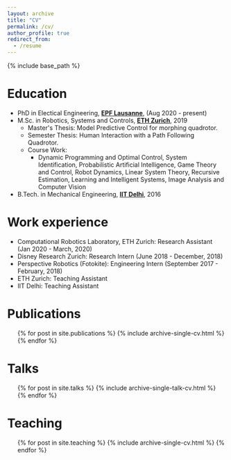 ```yaml
---
layout: archive
title: "CV"
permalink: /cv/
author_profile: true
redirect_from:
  - /resume
---
```


{% include base_path %}

Education
======
* PhD in Electical Engineering, [**EPF Lausanne**](https://www.epfl.ch/en/), (Aug 2020 - present)
* M.Sc. in Robotics, Systems and Controls, [**ETH Zurich**](https://www.ethz.ch/en/), 2019
  * Master's Thesis: Model Predictive Control for morphing quadrotor.
  * Semester Thesis: Human Interaction with a Path Following Quadrotor.
  * Course Work:
    * Dynamic Programming and Optimal Control, System Identification, Probabilistic Artificial Intelligence, Game Theory and Control, Robot Dynamics, Linear System Theory, Recursive Estimation, Learning and Intelligent Systems, Image Analysis and Computer Vision
* B.Tech. in Mechanical Engineering, [**IIT Delhi**](https://home.iitd.ac.in/), 2016


Work experience
======
* Computational Robotics Laboratory, ETH Zurich: Research Assistant (Jan 2020 - March, 2020)
* Disney Research Zurich: Research Intern (June 2018 - December, 2018)
* Perspective Robotics (Fotokite): Engineering Intern (September 2017 - February, 2018)
* ETH Zurich: Teaching Assistant
* IIT Delhi: Teaching Assistant

Publications
======
  <ul>{% for post in site.publications %}
    {% include archive-single-cv.html %}
  {% endfor %}</ul>
  
Talks
======
  <ul>{% for post in site.talks %}
    {% include archive-single-talk-cv.html %}
  {% endfor %}</ul>
  
Teaching
======
  <ul>{% for post in site.teaching %}
    {% include archive-single-cv.html %}
  {% endfor %}</ul>

<!-- Service and leadership
======
* Currently signed in to 43 different slack teams -->
